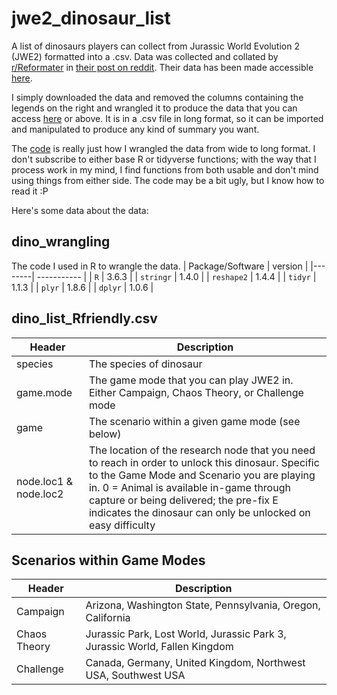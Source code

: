 # jwe2_dinosaur_list
A list of dinosaurs players can collect from Jurassic World Evolution 2 (JWE2) formatted into a .csv. Data was collected and collated by [r/Reformater](https://www.reddit.com/user/Reformater/) in [their post on reddit](https://www.reddit.com/r/jurassicworldevo/comments/r30iz8/spreadsheet_detailing_how_to_unlock_every/). Their data has been made accessible [here](https://docs.google.com/spreadsheets/d/1TCE6igXMHr_OSvqULKU2dqDBft_v8goaqsdZXiC9xLU/edit?usp=sharing).

I simply downloaded the data and removed the columns containing the legends on the right and wrangled it to produce the data that you can access [here](https://raw.githubusercontent.com/lalochezic/jwe2_dinosaur_list/main/dino_list_Rfriendly.csv) or above. It is in a .csv file in long format, so it can be imported and manipulated to produce any kind of summary you want.

The [code](https://raw.githubusercontent.com/lalochezic/jwe2_dinosaur_list/main/dino_wrangling) is really just how I wrangled the data from wide to long format. I don't subscribe to either base R or tidyverse functions; with the way that I process work in my mind, I find functions from both usable and don't mind using things from either side. The code may be a bit ugly, but I know how to read it :P

Here's some data about the data:
## dino_wrangling
The code I used in R to wrangle the data.
| Package/Software | version |
|--------| ----------- |
| <code>R</code> | 3.6.3 |
| <code>stringr</code> | 1.4.0 |
| <code>reshape2</code> | 1.4.4 |
| <code>tidyr</code> | 1.1.3 |
| <code>plyr</code> | 1.8.6 |
| <code>dplyr</code> | 1.0.6 |

## dino_list_Rfriendly.csv
| Header | Description |
|--------| ----------- |
| species | The species of dinosaur |
| game.mode | The game mode that you can play JWE2 in. Either Campaign, Chaos Theory, or Challenge mode |
| game | The scenario within a given game mode (see below) |
| node.loc1 & node.loc2 | The location of the research node that you need to reach in order to unlock this dinosaur. Specific to the Game Mode and Scenario you are playing in. 0 = Animal is available in-game through capture or being delivered; the pre-fix E indicates the dinosaur can only be unlocked on easy difficulty|

## Scenarios within Game Modes
| Header | Description |
|--------| ----------- |
| Campaign | Arizona, Washington State, Pennsylvania, Oregon, California |
| Chaos Theory | Jurassic Park, Lost World, Jurassic Park 3, Jurassic World, Fallen Kingdom |
| Challenge | Canada, Germany, United Kingdom, Northwest USA, Southwest USA |
